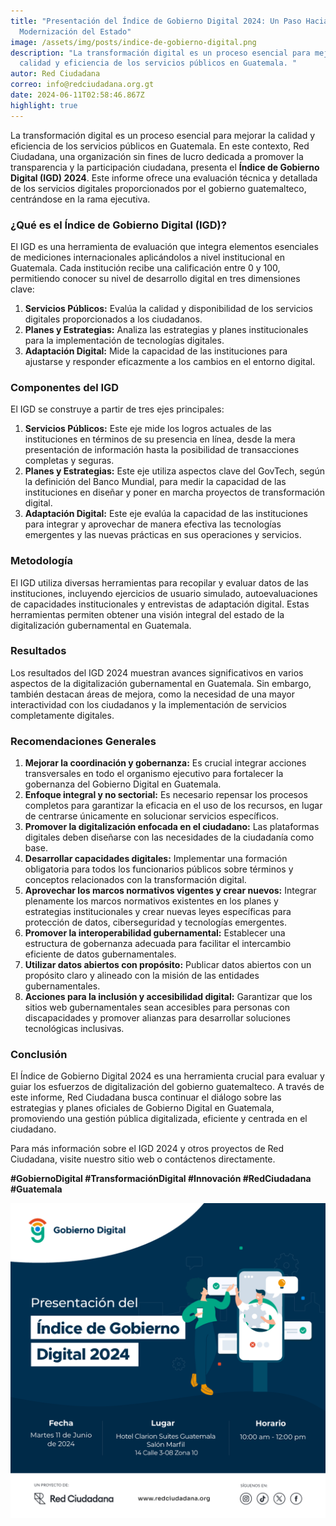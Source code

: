 ```yaml
---
title: "Presentación del Índice de Gobierno Digital 2024: Un Paso Hacia la
  Modernización del Estado"
image: /assets/img/posts/indice-de-gobierno-digital.png
description: "La transformación digital es un proceso esencial para mejorar la
  calidad y eficiencia de los servicios públicos en Guatemala. "
autor: Red Ciudadana
correo: info@redciudadana.org.gt
date: 2024-06-11T02:58:46.867Z
highlight: true
---
```

La transformación digital es un proceso esencial para mejorar la calidad y eficiencia de los servicios públicos en Guatemala. En este contexto, Red Ciudadana, una organización sin fines de lucro dedicada a promover la transparencia y la participación ciudadana, presenta el **Índice de Gobierno Digital (IGD) 2024**. Este informe ofrece una evaluación técnica y detallada de los servicios digitales proporcionados por el gobierno guatemalteco, centrándose en la rama ejecutiva.

### **¿Qué es el Índice de Gobierno Digital (IGD)?**

El IGD es una herramienta de evaluación que integra elementos esenciales de mediciones internacionales aplicándolos a nivel institucional en Guatemala. Cada institución recibe una calificación entre 0 y 100, permitiendo conocer su nivel de desarrollo digital en tres dimensiones clave:

1. **Servicios Públicos:** Evalúa la calidad y disponibilidad de los servicios digitales proporcionados a los ciudadanos.
2. **Planes y Estrategias:** Analiza las estrategias y planes institucionales para la implementación de tecnologías digitales.
3. **Adaptación Digital:** Mide la capacidad de las instituciones para ajustarse y responder eficazmente a los cambios en el entorno digital.

### **Componentes del IGD**

El IGD se construye a partir de tres ejes principales:

1. **Servicios Públicos:** Este eje mide los logros actuales de las instituciones en términos de su presencia en línea, desde la mera presentación de información hasta la posibilidad de transacciones completas y seguras.
2. **Planes y Estrategias:** Este eje utiliza aspectos clave del GovTech, según la definición del Banco Mundial, para medir la capacidad de las instituciones en diseñar y poner en marcha proyectos de transformación digital.
3. **Adaptación Digital:** Este eje evalúa la capacidad de las instituciones para integrar y aprovechar de manera efectiva las tecnologías emergentes y las nuevas prácticas en sus operaciones y servicios.

### **Metodología**

El IGD utiliza diversas herramientas para recopilar y evaluar datos de las instituciones, incluyendo ejercicios de usuario simulado, autoevaluaciones de capacidades institucionales y entrevistas de adaptación digital. Estas herramientas permiten obtener una visión integral del estado de la digitalización gubernamental en Guatemala.

### **Resultados**

Los resultados del IGD 2024 muestran avances significativos en varios aspectos de la digitalización gubernamental en Guatemala. Sin embargo, también destacan áreas de mejora, como la necesidad de una mayor interactividad con los ciudadanos y la implementación de servicios completamente digitales.

### **Recomendaciones Generales**

1. **Mejorar la coordinación y gobernanza:** Es crucial integrar acciones transversales en todo el organismo ejecutivo para fortalecer la gobernanza del Gobierno Digital en Guatemala.
2. **Enfoque integral y no sectorial:** Es necesario repensar los procesos completos para garantizar la eficacia en el uso de los recursos, en lugar de centrarse únicamente en solucionar servicios específicos.
3. **Promover la digitalización enfocada en el ciudadano:** Las plataformas digitales deben diseñarse con las necesidades de la ciudadanía como base.
4. **Desarrollar capacidades digitales:** Implementar una formación obligatoria para todos los funcionarios públicos sobre términos y conceptos relacionados con la transformación digital.
5. **Aprovechar los marcos normativos vigentes y crear nuevos:** Integrar plenamente los marcos normativos existentes en los planes y estrategias institucionales y crear nuevas leyes específicas para protección de datos, ciberseguridad y tecnologías emergentes.
6. **Promover la interoperabilidad gubernamental:** Establecer una estructura de gobernanza adecuada para facilitar el intercambio eficiente de datos gubernamentales.
7. **Utilizar datos abiertos con propósito:** Publicar datos abiertos con un propósito claro y alineado con la misión de las entidades gubernamentales.
8. **Acciones para la inclusión y accesibilidad digital:** Garantizar que los sitios web gubernamentales sean accesibles para personas con discapacidades y promover alianzas para desarrollar soluciones tecnológicas inclusivas.

### **Conclusión**

El Índice de Gobierno Digital 2024 es una herramienta crucial para evaluar y guiar los esfuerzos de digitalización del gobierno guatemalteco. A través de este informe, Red Ciudadana busca continuar el diálogo sobre las estrategias y planes oficiales de Gobierno Digital en Guatemala, promoviendo una gestión pública digitalizada, eficiente y centrada en el ciudadano.

Para más información sobre el IGD 2024 y otros proyectos de Red Ciudadana, visite nuestro sitio web o contáctenos directamente.

**\#GobiernoDigital #TransformaciónDigital #Innovación #RedCiudadana #Guatemala**

![](/assets/img/posts/igd-2024_01.png)